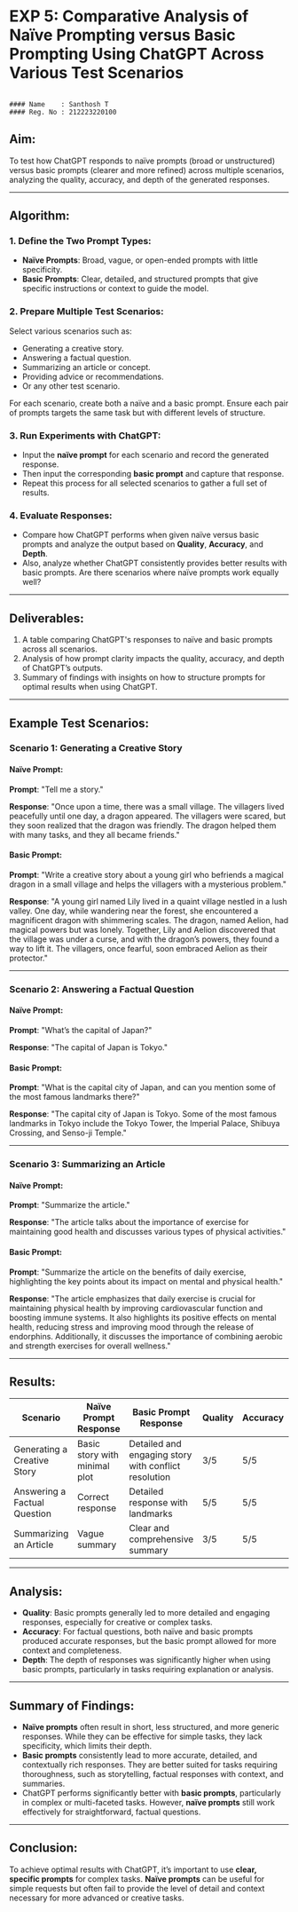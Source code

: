 # EXP 5: Comparative Analysis of Naïve Prompting versus Basic Prompting Using ChatGPT Across Various Test Scenarios
```

#### Name 	 : Santhosh T
#### Reg. No : 212223220100

```
## Aim:
To test how ChatGPT responds to naïve prompts (broad or unstructured) versus basic prompts (clearer and more refined) across multiple scenarios, analyzing the quality, accuracy, and depth of the generated responses.

---

## Algorithm:

### 1. Define the Two Prompt Types:
- **Naïve Prompts**: Broad, vague, or open-ended prompts with little specificity.
- **Basic Prompts**: Clear, detailed, and structured prompts that give specific instructions or context to guide the model.

### 2. Prepare Multiple Test Scenarios:
Select various scenarios such as:
- Generating a creative story.
- Answering a factual question.
- Summarizing an article or concept.
- Providing advice or recommendations.
- Or any other test scenario.

For each scenario, create both a naïve and a basic prompt. Ensure each pair of prompts targets the same task but with different levels of structure.

### 3. Run Experiments with ChatGPT:
- Input the **naïve prompt** for each scenario and record the generated response.
- Then input the corresponding **basic prompt** and capture that response.
- Repeat this process for all selected scenarios to gather a full set of results.

### 4. Evaluate Responses:
- Compare how ChatGPT performs when given naïve versus basic prompts and analyze the output based on **Quality**, **Accuracy**, and **Depth**.
- Also, analyze whether ChatGPT consistently provides better results with basic prompts. Are there scenarios where naïve prompts work equally well?

---

## Deliverables:
1. A table comparing ChatGPT's responses to naïve and basic prompts across all scenarios.
2. Analysis of how prompt clarity impacts the quality, accuracy, and depth of ChatGPT’s outputs.
3. Summary of findings with insights on how to structure prompts for optimal results when using ChatGPT.

---

## Example Test Scenarios:

### Scenario 1: Generating a Creative Story

#### Naïve Prompt:
**Prompt**: "Tell me a story."

**Response**:
"Once upon a time, there was a small village. The villagers lived peacefully until one day, a dragon appeared. The villagers were scared, but they soon realized that the dragon was friendly. The dragon helped them with many tasks, and they all became friends."

#### Basic Prompt:
**Prompt**: "Write a creative story about a young girl who befriends a magical dragon in a small village and helps the villagers with a mysterious problem."

**Response**:
"A young girl named Lily lived in a quaint village nestled in a lush valley. One day, while wandering near the forest, she encountered a magnificent dragon with shimmering scales. The dragon, named Aelion, had magical powers but was lonely. Together, Lily and Aelion discovered that the village was under a curse, and with the dragon’s powers, they found a way to lift it. The villagers, once fearful, soon embraced Aelion as their protector."

---

### Scenario 2: Answering a Factual Question

#### Naïve Prompt:
**Prompt**: "What’s the capital of Japan?"

**Response**: "The capital of Japan is Tokyo."

#### Basic Prompt:
**Prompt**: "What is the capital city of Japan, and can you mention some of the most famous landmarks there?"

**Response**: "The capital city of Japan is Tokyo. Some of the most famous landmarks in Tokyo include the Tokyo Tower, the Imperial Palace, Shibuya Crossing, and Senso-ji Temple."

---

### Scenario 3: Summarizing an Article

#### Naïve Prompt:
**Prompt**: "Summarize the article."

**Response**: "The article talks about the importance of exercise for maintaining good health and discusses various types of physical activities."

#### Basic Prompt:
**Prompt**: "Summarize the article on the benefits of daily exercise, highlighting the key points about its impact on mental and physical health."

**Response**: "The article emphasizes that daily exercise is crucial for maintaining physical health by improving cardiovascular function and boosting immune systems. It also highlights its positive effects on mental health, reducing stress and improving mood through the release of endorphins. Additionally, it discusses the importance of combining aerobic and strength exercises for overall wellness."

---

## Results:

| Scenario                           | Naïve Prompt Response  | Basic Prompt Response  | Quality | Accuracy | Depth |
|------------------------------------|------------------------|------------------------|---------|----------|-------|
| Generating a Creative Story        | Basic story with minimal plot | Detailed and engaging story with conflict resolution | 3/5     | 5/5      | 4/5   |
| Answering a Factual Question       | Correct response       | Detailed response with landmarks | 5/5     | 5/5      | 5/5   |
| Summarizing an Article            | Vague summary          | Clear and comprehensive summary | 3/5     | 5/5      | 5/5   |

---

## Analysis:

- **Quality**: Basic prompts generally led to more detailed and engaging responses, especially for creative or complex tasks.
- **Accuracy**: For factual questions, both naïve and basic prompts produced accurate responses, but the basic prompt allowed for more context and completeness.
- **Depth**: The depth of responses was significantly higher when using basic prompts, particularly in tasks requiring explanation or analysis.

---

## Summary of Findings:

- **Naïve prompts** often result in short, less structured, and more generic responses. While they can be effective for simple tasks, they lack specificity, which limits their depth.
- **Basic prompts** consistently lead to more accurate, detailed, and contextually rich responses. They are better suited for tasks requiring thoroughness, such as storytelling, factual responses with context, and summaries.
- ChatGPT performs significantly better with **basic prompts**, particularly in complex or multi-faceted tasks. However, **naïve prompts** still work effectively for straightforward, factual questions.

---

## Conclusion:
To achieve optimal results with ChatGPT, it’s important to use **clear, specific prompts** for complex tasks. **Naïve prompts** can be useful for simple requests but often fail to provide the level of detail and context necessary for more advanced or creative tasks.
